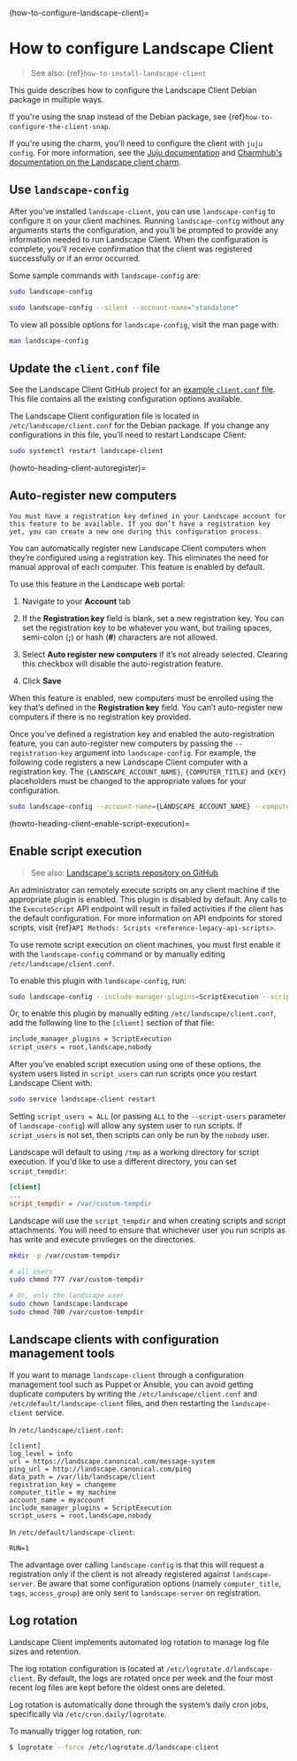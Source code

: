 (how-to-configure-landscape-client)=
# How to configure Landscape Client

> See also: {ref}`how-to-install-landscape-client`

This guide describes how to configure the Landscape Client Debian package in multiple ways. 

If you're using the snap instead of the Debian package, see {ref}`how-to-configure-the-client-snap`.

If you're using the charm, you'll need to configure the client with `juju config`. For more information, see the [Juju documentation](https://juju.is/docs/juju) and [Charmhub's documentation on the Landscape client charm](https://charmhub.io/landscape-client).

## Use `landscape-config`

After you’ve installed `landscape-client`, you can use `landscape-config` to configure it on your client machines. Running `landscape-config` without any arguments starts the configuration, and you’ll be prompted to provide any information needed to run Landscape Client. When the configuration is complete, you’ll receive confirmation that the client was registered successfully or if an error occurred.

Some sample commands with `landscape-config` are:

```bash
sudo landscape-config
```

```bash
sudo landscape-config --silent --account-name="standalone"
```

To view all possible options for `landscape-config`, visit the man page with:

```bash
man landscape-config
```

## Update the `client.conf` file

See the Landscape Client GitHub project for an [example `client.conf` file](https://github.com/canonical/landscape-client/blob/main/example.conf). This file contains all the existing configuration options available. 

The Landscape Client configuration file is located in `/etc/landscape/client.conf` for the Debian package. If you change any configurations in this file, you’ll need to restart Landscape Client:

```bash
sudo systemctl restart landscape-client
```

(howto-heading-client-autoregister)=
## Auto-register new computers

```{note}
You must have a registration key defined in your Landscape account for this feature to be available. If you don’t have a registration key yet, you can create a new one during this configuration process.
```

You can automatically register new Landscape Client computers when they’re configured using a registration key. This eliminates the need for manual approval of each computer. This feature is enabled by default.

To use this feature in the Landscape web portal:

1. Navigate to your **Account** tab

2. If the **Registration key** field is blank, set a new registration key. You can set the registration key to be whatever you want, but trailing spaces, semi-colon (**;**) or hash (**#**) characters are not allowed.

3. Select **Auto register new computers** if it’s not already selected. Clearing this checkbox will disable the auto-registration feature.

4. Click **Save**

When this feature is enabled, new computers must be enrolled using the key that’s defined in the **Registration key** field. You can’t auto-register new computers if there is no registration key provided.

Once you’ve defined a registration key and enabled the auto-registration feature, you can auto-register new computers by passing the `--registration-key` argument into `landscape-config`. For example, the following code registers a new Landscape Client computer with a registration key. The `{LANDSCAPE_ACCOUNT_NAME}`, `{COMPUTER_TITLE}` and `{KEY}` placeholders must be changed to the appropriate values for your configuration.

```bash
sudo landscape-config --account-name={LANDSCAPE_ACCOUNT_NAME} --computer-title={COMPUTER_TITLE} --registration-key={KEY}
```

(howto-heading-client-enable-script-execution)=
## Enable script execution


> See also: [Landscape's scripts repository on GitHub](https://github.com/canonical/landscape-scripts)

An administrator can remotely execute scripts on any client machine if the appropriate plugin is enabled. This plugin is disabled by default. Any calls to the `ExecuteScript` API endpoint will result in failed activities if the client has the default configuration. For more information on API endpoints for stored scripts, visit {ref}`API Methods: Scripts <reference-legacy-api-scripts>`.

To use remote script execution on client machines, you must first enable it with the `landscape-config` command or by manually editing `/etc/landscape/client.conf`.

To enable this plugin with `landscape-config`, run:

```bash
sudo landscape-config --include-manager-plugins=ScriptExecution --script-users=root,landscape,nobody
```

Or, to enable this plugin by manually editing `/etc/landscape/client.conf`, add the following line to the `[client]` section of that file:

```bash
include_manager_plugins = ScriptExecution
script_users = root,landscape,nobody
```

After you’ve enabled script execution using one of these options, the system users listed in `script_users` can run scripts once you restart Landscape Client with:

```bash
sudo service landscape-client restart
```
Setting `script_users = ALL` (or passing `ALL` to the `--script-users` parameter of `landscape-config`) will allow any system user to run scripts. If `script_users` is not set, then scripts can only be run by the `nobody` user.

Landscape will default to using `/tmp` as a working directory for script execution.
If you'd like to use a different directory, you can set `script_tempdir`:

```ini
[client]
...
script_tempdir = /var/custom-tempdir
```

Landscape will use the `script_tempdir` and when creating scripts and script attachments.
You will need to ensure that whichever user you run scripts as has write and execute privileges on the directories.

```sh
mkdir -p /var/custom-tempdir

# all users
sudo chmod 777 /var/custom-tempdir

# Or, only the landscape user
sudo chown landscape:landscape
sudo chmod 700 /var/custom-tempdir
```

## Landscape clients with configuration management tools

If you want to manage `landscape-client` through a configuration management tool such as Puppet or Ansible, you can avoid getting duplicate computers by writing the `/etc/landscape/client.conf` and `/etc/default/landscape-client` files, and then restarting the `landscape-client` service.

In `/etc/landscape/client.conf`:
```
[client]
log_level = info 
url = https://landscape.canonical.com/message-system
ping_url = http://landscape.canonical.com/ping
data_path = /var/lib/landscape/client
registration_key = changeme
computer_title = my_machine
account_name = myaccount
include_manager_plugins = ScriptExecution
script_users = root,landscape,nobody
```
In `/etc/default/landscape-client`:
```
RUN=1
```
The advantage over calling `landscape-config` is that this will request a registration only if the client is not already registered against `landscape-server`. Be aware that some configuration options (namely `computer_title`, `tags`, `access_group`) are only sent to `landscape-server` on registration.

## Log rotation

Landscape Client implements automated log rotation to manage log file sizes and retention.

The log rotation configuration is located at `/etc/logrotate.d/landscape-client`. By default, the logs are rotated once per week and the four most recent log files are kept before the oldest ones are deleted.

Log rotation is automatically done through the system’s daily cron jobs, specifically via `/etc/cron.daily/logrotate`.

To manually trigger log rotation, run:

```bash
$ logrotate --force /etc/logrotate.d/landscape-client
```

